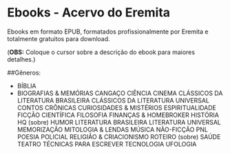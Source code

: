 # Ebooks - Acervo do Eremita
Ebooks em formato EPUB, formatados profissionalmente por Eremita e totalmente gratuitos para download.

(**OBS:** Coloque o cursor sobre a descrição do ebook para maiores detalhes.)

##Gêneros:
- BÍBLIA
- BIOGRAFIAS & MEMÓRIAS
CANGAÇO
CIÊNCIA
CINEMA
CLÁSSICOS DA LITERATURA BRASILEIRA
CLÁSSICOS DA LITERATURA UNIVERSAL
CONTOS
CRÔNICAS
CURIOSIDADES & MISTÉRIOS
ESPIRITUALIDADE
FICÇÃO CIENTÍFICA
FILOSOFIA
FINANÇAS & HOMEBROKER
HISTÓRIA
HQ (sobre)
HUMOR
LITERATURA BRASILEIRA
LITERATURA UNIVERSAL
MEMORIZAÇÃO
MITOLOGIA & LENDAS
MÚSICA
NÃO-FICÇÃO
PNL
POESIA
POLICIAL
RELIGIÃO & CRIACIONISMO
ROTEIRO (sobre)
SAÚDE
TEATRO
TÉCNICAS PARA ESCREVER
TECNOLOGIA
UFOLOGIA
